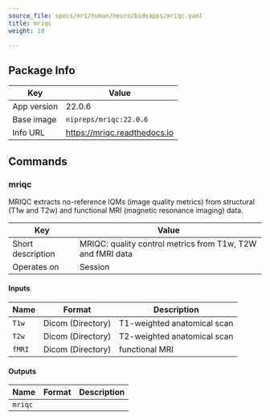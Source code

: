 ```yaml
---
source_file: specs/mri/human/neuro/bidsapps/mriqc.yaml
title: mriqc
weight: 10

---
```


## Package Info
|Key|Value|
|---|-----|
|App version|22.0.6|
|Base image|`nipreps/mriqc:22.0.6`|
|Info URL|https://mriqc.readthedocs.io|

## Commands
### mriqc
MRIQC extracts no-reference IQMs (image quality metrics) from
structural (T1w and T2w) and functional MRI (magnetic resonance
imaging) data.


|Key|Value|
|---|-----|
|Short description|MRIQC: quality control metrics from T1w, T2W and fMRI data|
|Operates on|Session|
#### Inputs
|Name|Format|Description|
|----|------|-----------|
|`T1w`|<span data-toggle="tooltip" data-placement="bottom" title="medimage:Dicom" aria-label="medimage:Dicom">Dicom (Directory)</span>|T1-weighted anatomical scan|
|`T2w`|<span data-toggle="tooltip" data-placement="bottom" title="medimage:Dicom" aria-label="medimage:Dicom">Dicom (Directory)</span>|T2-weighted anatomical scan|
|`fMRI`|<span data-toggle="tooltip" data-placement="bottom" title="medimage:Dicom" aria-label="medimage:Dicom">Dicom (Directory)</span>|functional MRI|

#### Outputs
|Name|Format|Description|
|----|------|-----------|
|`mriqc`|||

